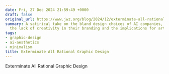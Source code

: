 ```yaml
---
date: Fri, 27 Dec 2024 21:59:49 +0000
draft: false
original_url: https://www.jwz.org/blog/2024/12/exterminate-all-rational-graphic-design/
summary: A satirical take on the bland design choices of AI companies, critiquing
  the lack of creativity in their branding and the implications for artistic labor.
tags:
- graphic-design
- ai-aesthetics
- minimalism
title: Exterminate All Rational Graphic Design
---
```


Exterminate All Rational Graphic Design